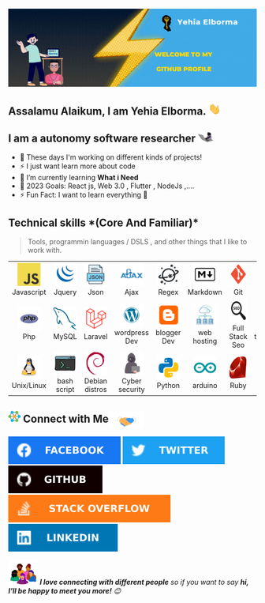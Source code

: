 ![Banner](./img/Banner.gif)


<!-- welcome message -->
<h2>Assalamu Alaikum, I am Yehia Elborma. <img src="./img/giphy-hey-hand.webp" width="25"> </h2>



## I am a autonomy software researcher <img src="./img/giphy-cat-keyTyper.webp" width="30">

- 🔭 These days I'm working on different kinds of projects!
- ⚡ I just want learn more about code 
- 🌱 I’m currently learning **What i Need** 
- 🎯 2023 Goals: React js, Web 3.0 , Flutter , NodeJs ,....
- ⚡ Fun Fact: I want to learn everything 🤣










<h2 align="left" id="macropower-tech">Technical skills *(Core And Familiar)* </h2>

> Tools, programmin languages / DSLS , and other things that I like to work with.

<table>
  <tr>
    <td align="center" width="96">
      <a href="#borma-code">
        <img src="./img/javascript-original.svg" width="48" height="48" alt="javascript" />
      </a>
      <br>Javascript
    </td>
    <td align="center" width="96">
      <a href="#macropower-tech">
        <img src="./img/jquery.svg" width="48" height="48" alt="jquery" />
      </a>
      <br>Jquery
    </td>
    <td align="center" width="96">
      <a href="#borma-code">
        <img src="./img/json.svg" width="48" height="48" alt="json" />
      </a>
      <br>Json
    </td>
    <td align="center" width="96">
      <a href="#borma-code">
        <img src="./img/ajax.svg" width="48" height="48" alt="ajax" />
      </a>
      <br>Ajax
    </td>
    <td align="center" width="96">
      <a href="#borma-code">
        <img src="./img/regex.svg" width="48" height="48" alt="regex" />
      </a>
      <br>Regex
    </td>
    <td align="center" width="96">
      <a href="#borma-code">
        <img src="./img/markdown.svg" width="48" height="48" alt="markdown" />
      </a>
      <br>Markdown
    </td>
    <td align="center" width="96">
      <a href="#borma-code">
        <img src="./img/git.svg" width="48" height="48" alt="git" />
      </a>
      <br>Git
    </td>
    <td align="center" width="96">
      <a href="#borma-code">
        <img src="./img/bitbucket.svg" width="48" height="48" alt="bitbucket" />
      </a>
      <br>bitbucket
    </td>
    <td align="center" width="96">
      <a href="#borma-code">
        <img src="./img/alpinejs.svg" width="48" height="48" alt="alpinejs" />
      </a>
      <br>alpine.js
    </td>
  </tr>
  <tr>
    <td align="center" width="96"> 
      <a href="#borma-code">
        <img src="./img/php.svg" width="48" height="48" alt="php" />
      </a>
      <br>Php
    </td>
    <td align="center" width="96">
      <a href="#borma-code">
        <img src="./img/mysql-original.svg" width="48" height="48" alt="mysql" />
      </a>
      <br>MySQL
    </td>
    <td align="center"  width="96">
      <a href="#borma-code">
        <img src="./img/laravel.svg" width="48" height="48" alt="laravel" />
      </a>
      <br>Laravel
    </td>
    <td align="center"  width="96">
      <a href="#borma-code">
        <img src="./img/wordpress.svg" width="48" height="48" alt="wordpress" />
      </a>
      <br>wordpress Dev
    </td>
    <td align="center" width="96">
      <a href="#borma-code">
        <img src="./img/blogger.svg" width="48" height="48" alt="blogger" />
      </a>
      <br>blogger Dev
    </td>
    <td align="center"  width="96">
      <a href="#borma-code">
        <img src="./img/web-hosting.svg" width="48" height="48" alt="web hosting" />
      </a>
      <br>web hosting
    </td>
    <td align="center" width="96">
      <a href="#borma-code">
        <img src="./img/seo.svg" width="48" height="48" alt="seo" />
      </a>
      <br>Full Stack Seo
    </td>
    <td align="center" width="96">
      <a href="#borma-code">
        <img src="./img/tailwindCss.svg" width="48" height="48" alt="tailwindCss" />
      </a>
      <br>tailwindCss
    </td>
    <td align="center" width="96">
      <a href="#borma-code">
        <img src="./img/chrome-Extensions.svg" width="48" height="48" alt="chrome-Extensions" />
      </a>
      <br>Chrome Extensions
    </td>

  </tr>
   <tr>
    <td align="center" width="96"> 
      <a href="#borma-code">
        <img src="./img/linux.svg" width="48" height="48" alt="linux" />
      </a>
      <br>Unix/Linux
    </td>
    <td align="center" width="96">
      <a href="#borma-code">
        <img src="./img/bash.svg" width="48" height="48" alt="bash" />
      </a>
      <br>bash script
    </td>
    <td align="center"  width="96">
      <a href="#borma-code">
        <img src="./img/debian-original.svg" width="48" height="48" alt="Debian" />
      </a>
      <br>Debian distros
    </td>
    <td align="center"  width="96">
      <a href="#borma-code">
        <img src="./img/hackerMan.svg" width="48" height="48" alt="Cyber security" />
      </a>
      <br> Cyber security
    </td>
    <td align="center" width="96">
      <a href="#borma-code">
        <img src="./img/python.svg" width="48" height="48" alt="python" />
      </a>
      <br>Python
    </td>
    <td align="center"  width="96">
      <a href="#borma-code">
        <img src="./img/arduino.svg" width="48" height="48" alt="arduino" />
      </a>
      <br>arduino
    </td>
    <td align="center" width="96">
      <a href="#borma-code">
        <img src="./img/ruby.svg" width="48" height="48" alt="ruby" />
      </a>
      <br>Ruby
    </td>
    <td align="center" width="96">
      <a href="#borma-code">
        <img src="./img/web-scraping.svg" width="48" height="48" alt="web scrapin" />
      </a>
      <br>Web scraping
    </td>
  </tr>
</table>











## <img src="./img/giphy-network.webp" width="25"> Connect with Me<img align="center" src="./img/Handshake.gif" height="33px" />

[![Facebook](./img/facebook-icon.svg)](https://www.facebook.com/borma425/)
[![Twitter](./img/twitter-icon.svg)](https://twitter.com/borma425)
[![Github](./img/github-icon.svg)](https://github.com/borma425)
[![Stack Overflow](./img/stackoverflow-icon.svg)](https://stackoverflow.com/users/14592575/borma425)
[![Linkedin](./img/linkedin-icon.svg)](https://www.linkedin.com/in/sahinur/)


<img src="./img/Rise-Up-Community.webp" width="60"> <em><b>I love connecting with different people</b> so if you want to say <b>hi, I'll be happy to meet you more!</b> 😊</em>





